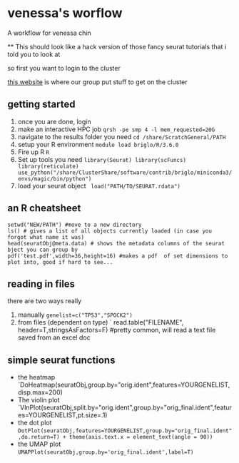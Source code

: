 # venessa's worflow
A workflow for venessa chin

** This should look like a hack version of those fancy seurat tutorials that i told you to look at 

so first you want to login to the cluster

[this website](https://intranet.gimr.garvan.org.au/display/PG/Wolfpack+SGE+Cheat+Sheet) is where our group put stuff to get on the cluster
## getting started

1) once you are done, login
2) make an interactive HPC job `qrsh -pe smp 4 -l mem_requested=20G`
3) navigate to the results folder you need `cd /share/ScratchGeneral/PATH`
4) setup your R environment `module load briglo/R/3.6.0`
5) Fire up R `R`
6) Set up tools you need
`` library(Seurat)
library(scFuncs) 
library(reticulate)
use_python("/share/ClusterShare/software/contrib/briglo/miniconda3/envs/magic/bin/python")
``
7) load your seurat object ` load("PATH/TO/SEURAT.rdata")`

## an R cheatsheet
```
setwd("NEW/PATH") #move to a new directory
ls() # gives a list of all objects currently loaded (in case you forgot what name it was)
head(seuratObj@meta.data) # shows the metadata columns of the seurat bject you can group by
pdf('test.pdf',width=36,height=16) #makes a pdf  of set dimensions to plot into, good if hard to see...

```

## reading in files
there are two ways really
1) manually `genelist=c("TP53","SPOCK2")`
2) from files (dependent on type) ` read.table("FILENAME", header=T,stringsAsFactors=F) #pretty common, will read a text file saved from an excel doc

## simple seurat  functions
* the heatmap `DoHeatmap(seuratObj,group.by="orig.ident",features=YOURGENELIST,disp.max=200)
* The violin plot `VlnPlot(seuratObj,split.by="orig.ident",group.by="orig_final.ident",features=YOURGENELIST,pt.size=.1)
* the dot plot `DotPlot(seuratObj,features=YOURGENELIST,group.by="orig_final.ident",do.return=T) + theme(axis.text.x = element_text(angle = 90))`
* the UMAP plot `UMAPPlot(seuratObj,group.by='orig_final.ident',label=T)`


